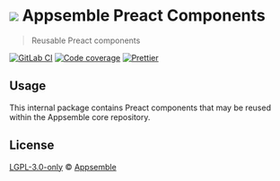 # ![](https://gitlab.com/appsemble/appsemble/-/raw/0.20.33/config/assets/logo.svg) Appsemble Preact Components

> Reusable Preact components

[![GitLab CI](https://gitlab.com/appsemble/appsemble/badges/0.20.33/pipeline.svg)](https://gitlab.com/appsemble/appsemble/-/releases/0.20.33)
[![Code coverage](https://codecov.io/gl/appsemble/appsemble/branch/0.20.33/graph/badge.svg)](https://codecov.io/gl/appsemble/appsemble)
[![Prettier](https://img.shields.io/badge/code_style-prettier-ff69b4.svg)](https://prettier.io)

## Usage

This internal package contains Preact components that may be reused within the Appsemble core
repository.

## License

[LGPL-3.0-only](https://gitlab.com/appsemble/appsemble/-/blob/0.20.33/LICENSE.md) ©
[Appsemble](https://appsemble.com)
